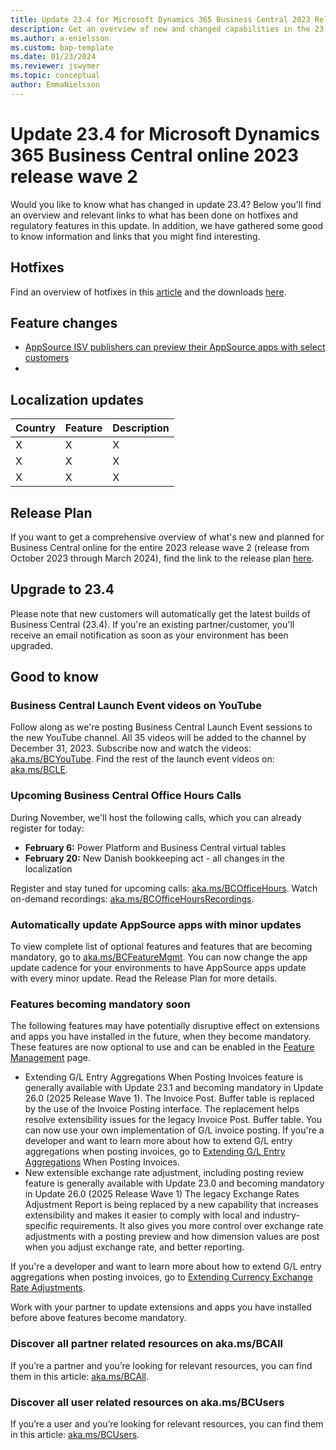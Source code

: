 ```yaml
---
title: Update 23.4 for Microsoft Dynamics 365 Business Central 2023 Release Wave 2
description: Get an overview of new and changed capabilities in the 23.4 update of Business Central online, which is part of 2023 release wave 2.
ms.author: a-enielsson
ms.custom: bap-template
ms.date: 01/23/2024
ms.reviewer: jswymer
ms.topic: conceptual
author: EmmaNielsson
---
```


# Update 23.4 for Microsoft Dynamics 365 Business Central online 2023 release wave 2

Would you like to know what has changed in update 23.4? Below you'll find an overview and relevant links to what has been done on hotfixes and regulatory features in this update. In addition, we have gathered some good to know information and links that you might find interesting.

## Hotfixes

Find an overview of hotfixes in this [article](https://support.microsoft.com/help/5035207) and the downloads [here](https://aka.ms/BCDownload).

## Feature changes
- [AppSource ISV publishers can preview their AppSource apps with select customers](/dynamics365/release-plan/2023wave2/smb/dynamics365-business-central/appsource-isv-publishers-preview-their-appsource-apps-select-customers)
-

## Localization updates

| Country| Feature  |Description|
|-------------|--------------|--------------|
| X | X | X |
| X | X | X |
| X | X | X |



## Release Plan

If you want to get a comprehensive overview of what's new and planned for Business Central online for the entire 2023 release wave 2 (release from October 2023 through March 2024), find the link to the release plan [here](https://aka.ms/BCReleasePlan).

## Upgrade to 23.4

Please note that new customers will automatically get the latest builds of Business Central (23.4). If you're an existing partner/customer, you'll receive an email notification as soon as your environment has been upgraded.

## Good to know

### Business Central Launch Event videos on YouTube  
Follow along as we're posting Business Central Launch Event sessions to the new YouTube channel. All 35 videos will be added to the channel by December 31, 2023. Subscribe now and watch the videos: [aka.ms/BCYouTube](https://aka.ms/BCYouTube). Find the rest of the launch event videos on: [aka.ms/BCLE](https://aka.ms/BCLE).

### Upcoming Business Central Office Hours Calls

During November, we'll host the following calls, which you can already register for today:

- **February 6:** Power Platform and Business Central virtual tables
- **February 20:** New Danish bookkeeping act - all changes in the localization

Register and stay tuned for upcoming calls: [aka.ms/BCOfficeHours](https://aka.ms/BCOfficeHours).
Watch on-demand recordings: [aka.ms/BCOfficeHoursRecordings](https://aka.ms/BCOfficeHoursRecordings). 

### Automatically update AppSource apps with minor updates  

To view complete list of optional features and features that are becoming mandatory, go to [aka.ms/BCFeatureMgmt](https://aka.ms/BCFeatureMgmt).
 You can now change the app update cadence for your environments to have AppSource apps update with every minor update. Read the Release Plan for more details.

### Features becoming mandatory soon

The following features may have potentially disruptive effect on extensions and apps you have installed in the future, when they become mandatory. These features are now optional to use and can be enabled in the [Feature Management](https://dynamics.microsoft.com/en-us/business-central/signin/?ru=https%3A%2F%2Fbusinesscentral.dynamics.com%2F%3Fpage%3D2610%26noSignUpCheck%3D1) page. 
- Extending G/L Entry Aggregations When Posting Invoices feature is generally available with Update 23.1 and becoming mandatory in Update 26.0 (2025 Release Wave 1). 
The Invoice Post. Buffer table is replaced by the use of the Invoice Posting interface. The replacement helps resolve extensibility issues for the legacy Invoice Post. Buffer table. You can now use your own implementation of G/L invoice posting. 
If you're a developer and want to learn more about how to extend G/L entry aggregations when posting invoices, go to [Extending G/L Entry Aggregations](/dynamics365/business-central/dev-itpro/developer/devenv-invoice-posting-example) When Posting Invoices. 
- New extensible exchange rate adjustment, including posting review feature is generally available with Update 23.0 and becoming mandatory in Update 26.0 (2025 Release Wave 1) The legacy Exchange Rates Adjustment Report is being replaced by a new capability that increases extensibility and makes it easier to comply with local and industry-specific requirements. It also gives you more control over exchange rate adjustments with a posting preview and how dimension values are post when you adjust exchange rate, and better reporting. 

If you're a developer and want to learn more about how to extend G/L entry aggregations when posting invoices, go to [Extending Currency Exchange Rate Adjustments](/dynamics365/business-central/dev-itpro/developer/devenv-extend-exchange-rates). 

Work with your partner to update extensions and apps you have installed before above features become mandatory. 

### Discover all partner related resources on aka.ms/BCAll

If you’re a partner and you’re looking for relevant resources, you can find them in this article: [aka.ms/BCAll](https://aka.ms/BCAll). 
 
### Discover all user related resources on aka.ms/BCUsers

If you’re a user and you’re looking for relevant resources, you can find them in this article: [aka.ms/BCUsers](https://aka.ms/BCUsers).  
